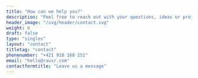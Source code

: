 ```yaml
---
title: "How can we help you?"
description: "Feel free to reach out with your questions, ideas or projects. We’ll get back to you as soon as possible."
header_image: "/svg/header/contact.svg"
weight: 0
draft: false
type: "singles"
layout: "contact"
titletag: "contact"
phonenumber: "+421 910 160 251"
email: "hello@rausr.com"
contactformtitle: "Leave us a message"
---
```

